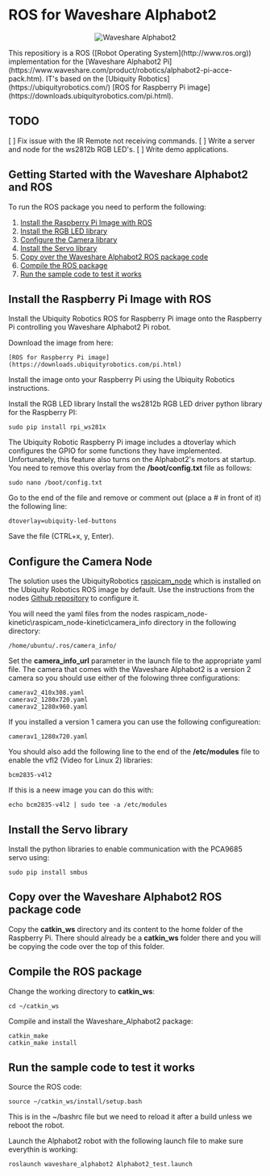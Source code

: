 # ROS for Waveshare Alphabot2
<p style="text-align:center"><img alighn="center" src="https://www.waveshare.com/media/catalog/product/cache/1/image/800x800/9df78eab33525d08d6e5fb8d27136e95/a/l/alphabot2-pi-3.jpg" alt="Waveshare Alphabot2"></p>
This repositiory is a ROS ([Robot Operating System](http://www.ros.org)) implementation for the [Waveshare Alphabot2 Pi](https://www.waveshare.com/product/robotics/alphabot2-pi-acce-pack.htm). IT's based on the  [Ubiquity Robotics](https://ubiquityrobotics.com/) [ROS for Raspberry Pi image](https://downloads.ubiquityrobotics.com/pi.html).

## TODO
[ ] Fix issue with the IR Remote not receiving commands.
[ ] Write a server and node for the ws2812b RGB LED's.
[ ] Write demo applications.

## Getting Started with the Waveshare Alphabot2 and ROS
To run the ROS package you need to perform the following:

1. [Install the Raspberry Pi Image with ROS](##-Install-the-Raspberry-Pi-Image-with-ROS)
2. [Install the RGB LED library](##-Install-the-RGB-LED-library)
3. [Configure the Camera library](##-Configure-the-Camera-Node)
4. [Install the Servo library](##Install-the-Servo-library)
5. [Copy over the Waveshare Alphabot2 ROS package code](##-Copy-over-the-Waveshare-Alphabot2-ROS-package-code)
6. [Compile the ROS package](##-Compile-the-ROS-package)
7. [Run the sample code to test it works](##-Run-the-sample-code-to-test-it-works)

## Install the Raspberry Pi Image with ROS
Install the Ubiquity Robotics ROS for Raspberry Pi image onto the Raspberry Pi controlling you Waveshare Alphabot2 Pi robot.

Download the image from here:

    [ROS for Raspberry Pi image](https://downloads.ubiquityrobotics.com/pi.html)

Install the image onto your Raspberry Pi using the Ubiquity Robotics instructions.

Install the RGB LED library
Install the ws2812b RGB LED driver python library for the Raspberry PI:

    sudo pip install rpi_ws281x

The Ubiquity Robotic Raspberry Pi image includes a dtoverlay which configures the GPIO for some functions they have implemented. Unfortunately, this feature also turns on the Alphabot2's motors at startup. You need to remove this overlay from the **/boot/config.txt** file as follows:

    sudo nano /boot/config.txt

Go to the end of the file and remove or comment out (place a # in front of it) the following line:

    dtoverlay=ubiquity-led-buttons

Save the file (CTRL+x, y, Enter).

## Configure the Camera Node
The solution uses the UbiquityRobotics [raspicam_node](https://github.com/UbiquityRobotics/raspicam_node) which is installed on the Ubiquity Robotics ROS image by default. Use the instructions from the nodes [Github repository](https://github.com/UbiquityRobotics/raspicam_node) to configure it.

You will need the yaml files from the nodes raspicam_node-kinetic\raspicam_node-kinetic\camera_info directory in the following directory:

    /home/ubuntu/.ros/camera_info/

Set the **camera_info_url** parameter in the launch file to the appropriate yaml file. The camera that comes with the Waveshare Alphabot2 is a version 2 camera so you should use either of the folowing three configurations:

    camerav2_410x308.yaml
    camerav2_1280x720.yaml
    camerav2_1280x960.yaml

If you installed a version 1 camera you can use the following configureation:

    camerav1_1280x720.yaml

You should also add the following line to the end of the **/etc/modules** file to enable the vfl2 (Video for Linux 2) libraries:

    bcm2835-v4l2

If this is a neew image you can do this with:

    echo bcm2835-v4l2 | sudo tee -a /etc/modules

## Install the Servo library
Install the python libraries to enable communication with the PCA9685 servo using:

    sudo pip install smbus

## Copy over the Waveshare Alphabot2 ROS package code
Copy the **catkin_ws** directory and its content to the home folder of the Raspberry Pi. There should already be a **catkin_ws** folder there and you will be copying the code over the top of this folder. 

## Compile the ROS package
Change the working directory to **catkin_ws**:

    cd ~/catkin_ws

Compile and install the Waveshare_Alphabot2 package:

    catkin_make
    catkin_make install

## Run the sample code to test it works
Source the ROS code:

    source ~/catkin_ws/install/setup.bash

This is in the ~/bashrc file but we need to reload it after a build unless we reboot the robot.

Launch the Alphabot2 robot with the following launch file to make sure everythin is working:

    roslaunch waveshare_alphabot2 Alphabot2_test.launch